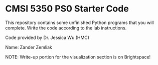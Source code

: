 # CMSI 5350 PS0 Starter Code

This repository contains some unfinished Python programs that you will complete. Write the code according to the lab instructions.

Code provided by Dr. Jessica Wu (HMC)

Name: Zander Zemliak

NOTE: Write-up portion for the visualization section is on Brightspace!
